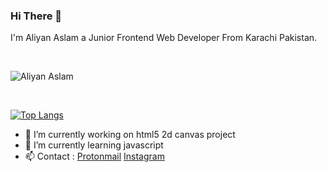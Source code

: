 
### Hi There 👋
 I'm Aliyan Aslam a Junior Frontend Web Developer
 From Karachi Pakistan.
 

<br>

![Aliyan Aslam](https://github-readme-stats.vercel.app/api?username=v3rb0se&show_icons=true&theme=merko)

<br>

[![Top Langs](https://github-readme-stats.vercel.app/api/top-langs/?username=v3rb0se&layout=compact&theme=merko)](https://github.com/V3rB0se/Canvas-Particles-System)


- 🔭 I’m currently working on html5 2d canvas project
- 🌱 I’m currently learning javascript
- 📫 Contact : [Protonmail](mailto:alynx957@protonmail.com?subject=Hi) [Instagram](https://www.instagram.com/alinx.pyy/)


